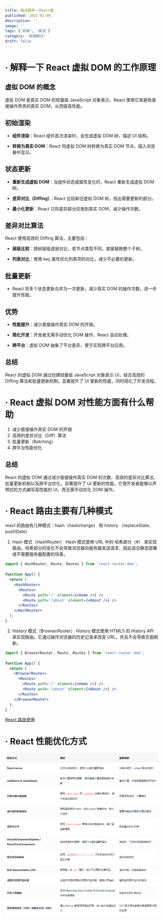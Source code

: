 ```yaml
---
title: 面试题库——React篇
published: 2025-02-09
description: ''
image: ''
tags: ['前端', '面试']
category: '前端面试'
draft: false
---
```


# · 解释一下 React 虚拟 DOM 的工作原理

## 虚拟 DOM 的概念

虚拟 DOM 是真实 DOM 的轻量级 JavaScript 对象表示。React 使用它来避免直接操作昂贵的真实 DOM，从而提高性能。

## 初始渲染

- **组件渲染**：React 组件首次渲染时，会生成虚拟 DOM 树，描述 UI 结构。

- **转换为真实 DOM**：React 将虚拟 DOM 树转换为真实 DOM 节点，插入浏览器中显示。

## 状态更新

- **重新生成虚拟 DOM**：当组件状态或属性变化时，React 重新生成虚拟 DOM 树。

- **差异对比（Diffing）**：React 比较新旧虚拟 DOM 树，找出需要更新的部分。

- **最小化更新**：React 只将差异部分应用到真实 DOM，减少操作次数。

## 差异对比算法

React 使用高效的 Diffing 算法，主要包括：

- **层级比较**：按树层级逐层对比，若节点类型不同，直接替换整个子树。

- **列表对比**：使用 key 属性优化列表项的对比，减少不必要的更新。

## 批量更新

- React 将多个状态更新合并为一次更新，减少真实 DOM 的操作次数，进一步提升性能。

## 优势

- **性能提升**：减少直接操作真实 DOM 的开销。

- **简化开发**：开发者无需手动优化 DOM 操作，React 自动处理。

- **跨平台**：虚拟 DOM 抽象了平台差异，便于实现跨平台应用。

## 总结

React 的虚拟 DOM 通过创建轻量级 JavaScript 对象表示 UI，结合高效的 Diffing 算法和批量更新机制，显著提升了 UI 更新的性能，同时简化了开发流程。

# · React 虚拟 DOM 对性能方面有什么帮助

1. 减少直接操作真实 DOM 的开销
2. 高效的差异对比（Diff）算法
3. 批量更新（Batching）
4. 跨平台性能优化

## 总结

React 的虚拟 DOM 通过减少直接操作真实 DOM 的次数、高效的差异对比算法、批量更新机制以及跨平台优化，显著提升了 UI 更新的性能。它使开发者能够以声明式的方式编写高性能的 UI，而无需手动优化 DOM 操作。

# · React 路由主要有几种模式

react 的路由有几种模式：hash（hashchange） 和 history （replaceState、pushState）

1. Hash 模式（HashRouter）
   Hash 模式使用 URL 中的 哈希部分（#） 来实现路由。哈希部分的变化不会导致浏览器向服务器发送请求，因此适合静态部署或不需要服务器配置的场景。

```jsx
import { HashRouter, Route, Routes } from 'react-router-dom';

function App() {
  return (
    <HashRouter>
      <Routes>
        <Route path='/' element={<Home />} />
        <Route path='/about' element={<About />} />
      </Routes>
    </HashRouter>
  );
}
```

2. History 模式（BrowserRouter）
   History 模式使用 HTML5 的 History API 来实现路由。它通过操作浏览器的历史记录来改变 URL，并且不会导致页面刷新。

```jsx
import { BrowserRouter, Route, Routes } from 'react-router-dom';

function App() {
  return (
    <BrowserRouter>
      <Routes>
        <Route path='/' element={<Home />} />
        <Route path='/about' element={<About />} />
      </Routes>
    </BrowserRouter>
  );
}
```

[React 路由使用](https://juejin.cn/post/7102047013818073096)

# · React 性能优化方式

![alt text](React性能优化方式.png)
